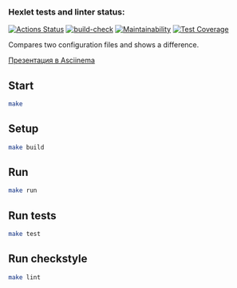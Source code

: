 ### Hexlet tests and linter status:
[![Actions Status](https://github.com/VovaTyan/java-project-lvl2/workflows/hexlet-check/badge.svg)](https://github.com/VovaTyan/java-project-lvl2/actions)
[![build-check](https://github.com/VovaTyan/java-project-lvl2/actions/workflows/build-check.yml/badge.svg)](https://github.com/VovaTyan/java-project-lvl2/actions/workflows/build-check.yml)
[![Maintainability](https://api.codeclimate.com/v1/badges/b583a0ce087da17374e7/maintainability)](https://codeclimate.com/github/VovaTyan/java-project-lvl2/maintainability)
[![Test Coverage](https://api.codeclimate.com/v1/badges/b583a0ce087da17374e7/test_coverage)](https://codeclimate.com/github/VovaTyan/java-project-lvl2/test_coverage)

Compares two configuration files and shows a difference.

[Презентация в Asciinema](https://asciinema.org/a/RlzPrEb4EHonkGpwmAtygK9zy)

## Start

```sh
make
```

## Setup
```sh
make build
```

## Run
```sh
make run
```

## Run tests
```sh
make test
```

## Run checkstyle
```sh
make lint
```
